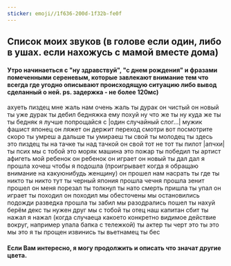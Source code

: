```yaml
---
sticker: emoji//1f636-200d-1f32b-fe0f
---
```

## Список моих звуков (в голове если один, либо в ушах. если нахожусь с мамой вместе дома)

#### Утро начинаеться с "ну здравствуй", "с днем рождения" и фразами помеченными сереневым, которые завлекают внимание тем что всегда где угодно описывают происходящую ситуацию либо вывод сделанный о ней. ps. задержка - не более 120мс)

ахуеть
пиздец 
<span style='color:var(--mk-color-purple)'>мне жаль</span>
нам очень жаль
ты дурак
он чистый
он новый
ты уже дурак
ты дебил
<span style='color:var(--mk-color-purple)'>бедняжка</span>
ему похуй
ну что же ты
ну куда же ты
ты бедняк
я лучше
<span style='color:var(--mk-color-purple)'>попрощайся с |один случайный слог...|</span>
мужик
фашист
японец
он ляжет
он держит
переход
смотри
вот посмотрите
скоро ты умреш
<span style='color:var(--mk-color-purple)'>а дальше ты умираеш</span>
ты свой
ты молодец 
ты здесь  
это пиздец 
ты на тачке 
ты над тачкой 
он свой 
тот 
не тот 
ты пилот 
|апчхи|
ты псих 
мы с тобой 
это моряк 
машина 
<span style='color:var(--mk-color-purple)'>это пожар </span>
ты победил 
ты артист 
афигеть 
мой ребенок 
он ребенок
он играет
<span style='color:var(--mk-color-red)'>он новый </span>
<span style='color:var(--mk-color-purple)'>ты дал</span>
дал
я прошла
<span style='color:var(--mk-color-red)'>хочеш чтобы я подошла (проигрывает когда я обращаю внимание на какуюнибудь женщину)</span>
он прошел
нам насрать
ты где
ты никто
ты никто тут
<span style='color:var(--mk-color-purple)'>ты черный</span>
япония прошла
чечня прошла
зенит прошел
<span style='color:var(--mk-color-red)'>он меня порезал</span>
ты толкнул
ты нато
смерть пришла
ты упал
он играет
ты походил
<span style='color:var(--mk-color-purple)'>он походил</span>
мы обесточены
мы остановились
<span style='color:var(--mk-color-turquoise)'>подожди</span>
разведка прошла
ты забил
<span style='color:var(--mk-color-turquoise)'>мы разодрались</span>
пошел ты нахуй
берём
декс
<span style='color:var(--mk-color-turquoise)'>ты нужен</span>
друг
мы с тобой
ты отец
наш
капитан сбит
ты нажал
<span style='color:var(--mk-color-red)'>я  нажал (когда случаеца какоето конкретно видимое действие вокруг, например упала бапка с тележкой)</span>
ты актер
ты черт
это ты
это мы
это я
<span style='color:var(--mk-color-purple)'>ты прощен</span>
извинись
ты вьетнамец
<span style='color:var(--mk-color-pink)'>ты бес</span>


#### Если Вам интересно, я могу продолжить и описать что значат другие цвета.
<!-- CC1808C5 -->